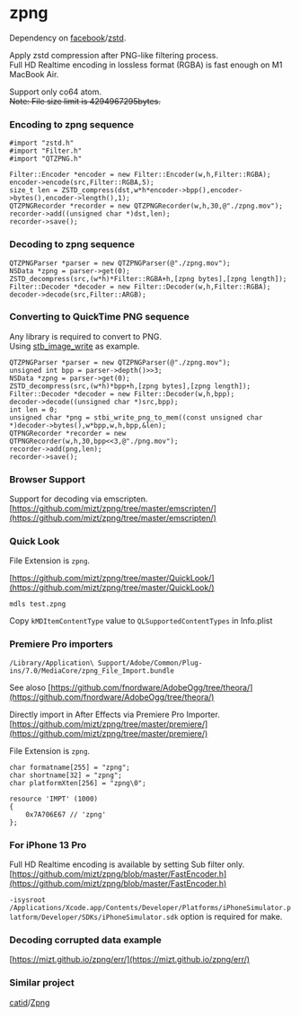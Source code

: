 # zpng

Dependency on [facebook](https://github.com/facebook)/[zstd](https://github.com/facebook/zstd).

Apply zstd compression after PNG-like filtering process.    
Full HD Realtime encoding in lossless format (RGBA) is fast enough on M1 MacBook Air.

Support only co64 atom.    
~~Note: File size limit is 4294967295bytes.~~

### Encoding to zpng sequence

```
#import "zstd.h"
#import "Filter.h"
#import "QTZPNG.h"
```

```
Filter::Encoder *encoder = new Filter::Encoder(w,h,Filter::RGBA);
encoder->encode(src,Filter::RGBA,5);
size_t len = ZSTD_compress(dst,w*h*encoder->bpp(),encoder->bytes(),encoder->length(),1);
QTZPNGRecorder *recorder = new QTZPNGRecorder(w,h,30,@"./zpng.mov");
recorder->add((unsigned char *)dst,len);
recorder->save();
```
### Decoding to zpng sequence

```
QTZPNGParser *parser = new QTZPNGParser(@"./zpng.mov");
NSData *zpng = parser->get(0);
ZSTD_decompress(src,(w*h)*Filter::RGBA+h,[zpng bytes],[zpng length]);
Filter::Decoder *decoder = new Filter::Decoder(w,h,Filter::RGBA);
decoder->decode(src,Filter::ARGB);
```

### Converting to QuickTime PNG sequence

Any library is required to convert to PNG.    
Using [stb_image_write](https://github.com/nothings/stb/blob/master/stb_image_write.h) as example.

```
QTZPNGParser *parser = new QTZPNGParser(@"./zpng.mov");
unsigned int bpp = parser->depth()>>3;
NSData *zpng = parser->get(0);
ZSTD_decompress(src,(w*h)*bpp+h,[zpng bytes],[zpng length]);
Filter::Decoder *decoder = new Filter::Decoder(w,h,bpp);
decoder->decode((unsigned char *)src,bpp);
int len = 0;    
unsigned char *png = stbi_write_png_to_mem((const unsigned char *)decoder->bytes(),w*bpp,w,h,bpp,&len);
QTPNGRecorder *recorder = new QTPNGRecorder(w,h,30,bpp<<3,@"./png.mov");
recorder->add(png,len);
recorder->save();
```

### Browser Support

Support for decoding via emscripten.    
[https://github.com/mizt/zpng/tree/master/emscripten/](https://github.com/mizt/zpng/tree/master/emscripten/)

### Quick Look

File Extension is `zpng`.

[https://github.com/mizt/zpng/tree/master/QuickLook/](https://github.com/mizt/zpng/tree/master/QuickLook/)

```
mdls test.zpng
```

Copy `kMDItemContentType` value  to `QLSupportedContentTypes` in Info.plist

### Premiere Pro importers

`/Library/Application\ Support/Adobe/Common/Plug-ins/7.0/MediaCore/zpng_File_Import.bundle`

See aloso  [https://github.com/fnordware/AdobeOgg/tree/theora/](https://github.com/fnordware/AdobeOgg/tree/theora/)

Directly import in After Effects via Premiere Pro Importer.    
[https://github.com/mizt/zpng/tree/master/premiere/](https://github.com/mizt/zpng/tree/master/premiere/)

File Extension is `zpng`.

```
char formatname[255] = "zpng";
char shortname[32] = "zpng";
char platformXten[256] = "zpng\0";
```

```
resource 'IMPT' (1000)
{
    0x7A706E67 // 'zpng'
};
```

### For iPhone 13 Pro

Full HD Realtime encoding is available by setting Sub filter only.
[https://github.com/mizt/zpng/blob/master/FastEncoder.h](https://github.com/mizt/zpng/blob/master/FastEncoder.h)

`-isysroot /Applications/Xcode.app/Contents/Developer/Platforms/iPhoneSimulator.platform/Developer/SDKs/iPhoneSimulator.sdk` option is required for make.

### Decoding corrupted data example

[https://mizt.github.io/zpng/err/](https://mizt.github.io/zpng/err/)

### Similar project

[catid](https://github.com/catid)/[Zpng](https://github.com/catid/Zpng)

